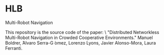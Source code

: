 # HLB
Multi-Robot Navigation

This repository is the source code of the paper: \\
"Distributed Networkless Multi-Robot Navigation in Crowded Cooperative Environments."
Manuel Boldrer,  ́Alvaro Serra-G ́omez, Lorenzo Lyons, Javier Alonso-Mora, Laura Ferranti.

